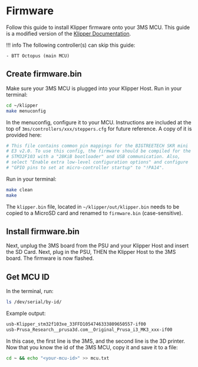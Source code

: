 # Firmware

Follow this guide to install Klipper firmware onto your 3MS MCU. This guide is a modified version of the [Klipper Documentation](https://www.klipper3d.org/Installation.html#building-and-flashing-the-micro-controller).

!!! info
    The following controller(s) can skip this guide:
    
    - BTT Octopus (main MCU)

## Create firmware.bin

Make sure your 3MS MCU is plugged into your Klipper Host. Run in your terminal:

```sh
cd ~/klipper
make menuconfig
```

In the menuconfig, configure it to your MCU. Instructions are included at the top of `3ms/controllers/xxx/steppers.cfg` for future reference. A copy of it is provided here:

```cfg
# This file contains common pin mappings for the BIGTREETECH SKR mini
# E3 v2.0. To use this config, the firmware should be compiled for the
# STM32F103 with a "28KiB bootloader" and USB communication. Also,
# select "Enable extra low-level configuration options" and configure
# "GPIO pins to set at micro-controller startup" to "!PA14".
```

Run in your terminal:

```sh
make clean
make
```

The `klipper.bin` file, located in `~/klipper/out/klipper.bin` needs to be copied to a MicroSD card and renamed to `firmware.bin` (case-sensitive). 

## Install firmware.bin

Next, unplug the 3MS board from the PSU and your Klipper Host and insert the SD Card. Next, plug in the PSU, THEN the Klipper Host to the 3MS board. The firmware is now flashed.

## Get MCU ID

In the terminal, run:

```sh
ls /dev/serial/by-id/
```

Example output:

```sh
usb-Klipper_stm32f103xe_33FFD1054746333809650557-if00
usb-Prusa_Research__prusa3d.com__Original_Prusa_i3_MK3_xxx-if00
```

In this case, the first line is the 3MS, and the second line is the 3D printer. Now that you know the id of the 3MS MCU, copy it and save it to a file:

```sh
cd ~ && echo "<your-mcu-id>" >> mcu.txt 
```
